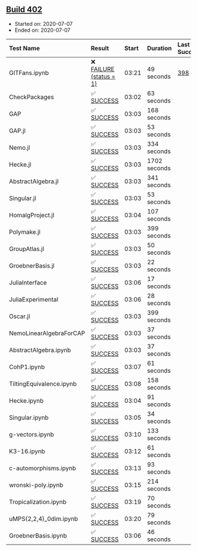 ## [Build 402](https://oscarci.mathematik.uni-kl.de/job/oscar-stable/402/)

* Started on: 2020-07-07
* Ended on: 2020-07-07

| Test Name    | Result | Start | Duration | Last Success | First Failure |
|:-------------|:-------|:------|:---------|:-------------|:--------------|
| GITFans.ipynb | ❌ [FAILURE (status = 1)](https://oscarci.mathematik.uni-kl.de/job/oscar-stable/402/artifact/logs/build-402/GITFans.ipynb.log) | 03:21 | 49 seconds | [398](https://oscarci.mathematik.uni-kl.de/job/oscar-stable/398/) | [399](https://oscarci.mathematik.uni-kl.de/job/oscar-stable/399/) |
| CheckPackages | ✅ [SUCCESS](https://oscarci.mathematik.uni-kl.de/job/oscar-stable/402/artifact/logs/build-402/CheckPackages.log) | 03:02 | 63 seconds |  |  |
| GAP | ✅ [SUCCESS](https://oscarci.mathematik.uni-kl.de/job/oscar-stable/402/artifact/logs/build-402/GAP.log) | 03:03 | 168 seconds |  |  |
| GAP.jl | ✅ [SUCCESS](https://oscarci.mathematik.uni-kl.de/job/oscar-stable/402/artifact/logs/build-402/GAP.jl.log) | 03:03 | 53 seconds |  |  |
| Nemo.jl | ✅ [SUCCESS](https://oscarci.mathematik.uni-kl.de/job/oscar-stable/402/artifact/logs/build-402/Nemo.jl.log) | 03:03 | 334 seconds |  |  |
| Hecke.jl | ✅ [SUCCESS](https://oscarci.mathematik.uni-kl.de/job/oscar-stable/402/artifact/logs/build-402/Hecke.jl.log) | 03:03 | 1702 seconds |  |  |
| AbstractAlgebra.jl | ✅ [SUCCESS](https://oscarci.mathematik.uni-kl.de/job/oscar-stable/402/artifact/logs/build-402/AbstractAlgebra.jl.log) | 03:03 | 341 seconds |  |  |
| Singular.jl | ✅ [SUCCESS](https://oscarci.mathematik.uni-kl.de/job/oscar-stable/402/artifact/logs/build-402/Singular.jl.log) | 03:03 | 53 seconds |  |  |
| HomalgProject.jl | ✅ [SUCCESS](https://oscarci.mathematik.uni-kl.de/job/oscar-stable/402/artifact/logs/build-402/HomalgProject.jl.log) | 03:04 | 107 seconds |  |  |
| Polymake.jl | ✅ [SUCCESS](https://oscarci.mathematik.uni-kl.de/job/oscar-stable/402/artifact/logs/build-402/Polymake.jl.log) | 03:03 | 399 seconds |  |  |
| GroupAtlas.jl | ✅ [SUCCESS](https://oscarci.mathematik.uni-kl.de/job/oscar-stable/402/artifact/logs/build-402/GroupAtlas.jl.log) | 03:03 | 50 seconds |  |  |
| GroebnerBasis.jl | ✅ [SUCCESS](https://oscarci.mathematik.uni-kl.de/job/oscar-stable/402/artifact/logs/build-402/GroebnerBasis.jl.log) | 03:03 | 22 seconds |  |  |
| JuliaInterface | ✅ [SUCCESS](https://oscarci.mathematik.uni-kl.de/job/oscar-stable/402/artifact/logs/build-402/JuliaInterface.log) | 03:06 | 17 seconds |  |  |
| JuliaExperimental | ✅ [SUCCESS](https://oscarci.mathematik.uni-kl.de/job/oscar-stable/402/artifact/logs/build-402/JuliaExperimental.log) | 03:06 | 28 seconds |  |  |
| Oscar.jl | ✅ [SUCCESS](https://oscarci.mathematik.uni-kl.de/job/oscar-stable/402/artifact/logs/build-402/Oscar.jl.log) | 03:03 | 399 seconds |  |  |
| NemoLinearAlgebraForCAP | ✅ [SUCCESS](https://oscarci.mathematik.uni-kl.de/job/oscar-stable/402/artifact/logs/build-402/NemoLinearAlgebraForCAP.log) | 03:03 | 37 seconds |  |  |
| AbstractAlgebra.ipynb | ✅ [SUCCESS](https://oscarci.mathematik.uni-kl.de/job/oscar-stable/402/artifact/logs/build-402/AbstractAlgebra.ipynb.log) | 03:03 | 37 seconds |  |  |
| CohP1.ipynb | ✅ [SUCCESS](https://oscarci.mathematik.uni-kl.de/job/oscar-stable/402/artifact/logs/build-402/CohP1.ipynb.log) | 03:07 | 61 seconds |  |  |
| TiltingEquivalence.ipynb | ✅ [SUCCESS](https://oscarci.mathematik.uni-kl.de/job/oscar-stable/402/artifact/logs/build-402/TiltingEquivalence.ipynb.log) | 03:08 | 158 seconds |  |  |
| Hecke.ipynb | ✅ [SUCCESS](https://oscarci.mathematik.uni-kl.de/job/oscar-stable/402/artifact/logs/build-402/Hecke.ipynb.log) | 03:04 | 91 seconds |  |  |
| Singular.ipynb | ✅ [SUCCESS](https://oscarci.mathematik.uni-kl.de/job/oscar-stable/402/artifact/logs/build-402/Singular.ipynb.log) | 03:05 | 34 seconds |  |  |
| g-vectors.ipynb | ✅ [SUCCESS](https://oscarci.mathematik.uni-kl.de/job/oscar-stable/402/artifact/logs/build-402/g-vectors.ipynb.log) | 03:10 | 133 seconds |  |  |
| K3-16.ipynb | ✅ [SUCCESS](https://oscarci.mathematik.uni-kl.de/job/oscar-stable/402/artifact/logs/build-402/K3-16.ipynb.log) | 03:12 | 61 seconds |  |  |
| c-automorphisms.ipynb | ✅ [SUCCESS](https://oscarci.mathematik.uni-kl.de/job/oscar-stable/402/artifact/logs/build-402/c-automorphisms.ipynb.log) | 03:13 | 93 seconds |  |  |
| wronski-poly.ipynb | ✅ [SUCCESS](https://oscarci.mathematik.uni-kl.de/job/oscar-stable/402/artifact/logs/build-402/wronski-poly.ipynb.log) | 03:15 | 214 seconds |  |  |
| Tropicalization.ipynb | ✅ [SUCCESS](https://oscarci.mathematik.uni-kl.de/job/oscar-stable/402/artifact/logs/build-402/Tropicalization.ipynb.log) | 03:19 | 70 seconds |  |  |
| uMPS(2,2,4)_0dim.ipynb | ✅ [SUCCESS](https://oscarci.mathematik.uni-kl.de/job/oscar-stable/402/artifact/logs/build-402/uMPS-2-2-4-_0dim.ipynb.log) | 03:20 | 79 seconds |  |  |
| GroebnerBasis.ipynb | ✅ [SUCCESS](https://oscarci.mathematik.uni-kl.de/job/oscar-stable/402/artifact/logs/build-402/GroebnerBasis.ipynb.log) | 03:06 | 46 seconds |  |  |

